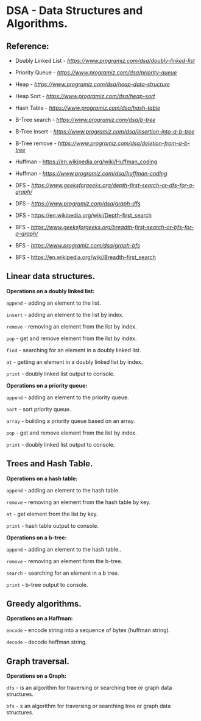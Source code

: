 # DSA - Data Structures and Algorithms.

## Reference:
* Doubly Linked List - _https://www.programiz.com/dsa/doubly-linked-list_
* Priority Queue - _https://www.programiz.com/dsa/priority-queue_

* Heap - _https://www.programiz.com/dsa/heap-data-structure_
* Heap Sort - _https://www.programiz.com/dsa/heap-sort_
* Hash Table - _https://www.programiz.com/dsa/hash-table_

* B-Tree search - _https://www.programiz.com/dsa/b-tree_
* B-Tree insert - _https://www.programiz.com/dsa/insertion-into-a-b-tree_
* B-Tree remove - _https://www.programiz.com/dsa/deletion-from-a-b-tree_

* Huffman - https://en.wikipedia.org/wiki/Huffman_coding
* Huffman - _https://www.programiz.com/dsa/huffman-coding_

* DFS - _https://www.geeksforgeeks.org/depth-first-search-or-dfs-for-a-graph/_
* DFS - _https://www.programiz.com/dsa/graph-dfs_
* DFS - https://en.wikipedia.org/wiki/Depth-first_search

* BFS - _https://www.geeksforgeeks.org/breadth-first-search-or-bfs-for-a-graph/_
* BFS - _https://www.programiz.com/dsa/graph-bfs_
* BFS - https://en.wikipedia.org/wiki/Breadth-first_search


## Linear data structures.

__Operations on a doubly linked list:__

`append` - adding an element to the list.

`insert` - adding an element to the list by index.

`remove` - removing an element from the list by index.

`pop` - get and remove element from the list by index.

`find` - searching for an element in a doubly linked list.

`at` - getting an element in a doubly linked list by index.

`print` - doubly linked list output to console.

__Operations on a priority queue:__

`append` - adding an element to the priority queue.

`sort` - sort priority queue.

`array` - building a priority queue based on an array.

`pop` - get and remove element from the list by index.

`print` - doubly linked list output to console.

## Trees and Hash Table.

__Operations on a hash table:__

`append` - adding an element to the hash table.

`remove` - removing an element from the hash table by key.

`at` - get element from the list by key.

`print` - hash table output to console.

__Operations on a b-tree:__

`append` - adding an element to the hash table..

`remove` - removing an element form the b-tree.

`search` - searching for an element in a b tree.

`print` - b-tree output to console.

## Greedy algorithms.

__Operations on a Haffman:__

`encode` - encode string into a sequence of bytes (huffman string).

`decode` - decode heffman string.


## Graph traversal.

__Operations on a Graph:__

`dfs` - is an algorithm for traversing or searching tree or graph data structures.

`bfs` - s an algorithm for traversing or searching tree or graph data structures.